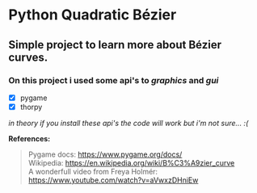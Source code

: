 # Python Quadratic Bézier
## Simple project to learn more about Bézier curves.
### On this project i used some api's to *graphics* and *gui*
- [x] pygame
- [x] thorpy

*in theory if you install these api's the code will work but i'm not sure... :(*

**References:**
> Pygame docs: https://www.pygame.org/docs/
> \
> Wikipedia: https://en.wikipedia.org/wiki/B%C3%A9zier_curve
> \
> A wonderfull video from Freya Holmér: https://www.youtube.com/watch?v=aVwxzDHniEw
